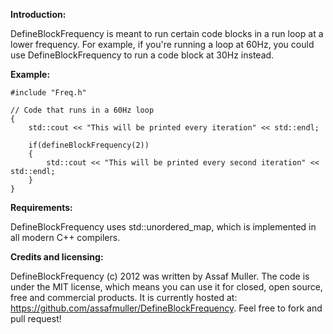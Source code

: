 **Introduction:**

DefineBlockFrequency is meant to run certain code blocks in a run loop at a lower frequency. For example, if you're running a loop at 60Hz, you could use DefineBlockFrequency to run a code block at 30Hz instead. 

**Example:**

    #include "Freq.h"

    // Code that runs in a 60Hz loop
    {
        std::cout << "This will be printed every iteration" << std::endl;

        if(defineBlockFrequency(2))
        {
            std::cout << "This will be printed every second iteration" << std::endl;
        }
    }

**Requirements:**

DefineBlockFrequency uses std::unordered_map, which is implemented in all modern C++ compilers.

**Credits and licensing:**

DefineBlockFrequency (c) 2012 was written by Assaf Muller. The code is under the MIT license, which means you can use it for closed, open source, free and commercial products. It is currently hosted at: https://github.com/assafmuller/DefineBlockFrequency. Feel free to fork and pull request!